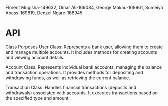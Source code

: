 Florent Mugisha-149632, 
Omar Ali-169084, 
George Makau-168961,
 Sumeiya Abass-169819, 
Denzel Ngare-168945
# API
Class Purposes
User Class: Represents a bank user, allowing them to create and manage multiple accounts. It includes methods for creating accounts and viewing account details.

Account Class: Represents individual bank accounts, managing the balance and transaction operations. It provides methods for depositing and withdrawing funds, as well as retrieving the current balance.

Transaction Class: Handles financial transactions (deposits and withdrawals) associated with accounts. It executes transactions based on the specified type and amount.